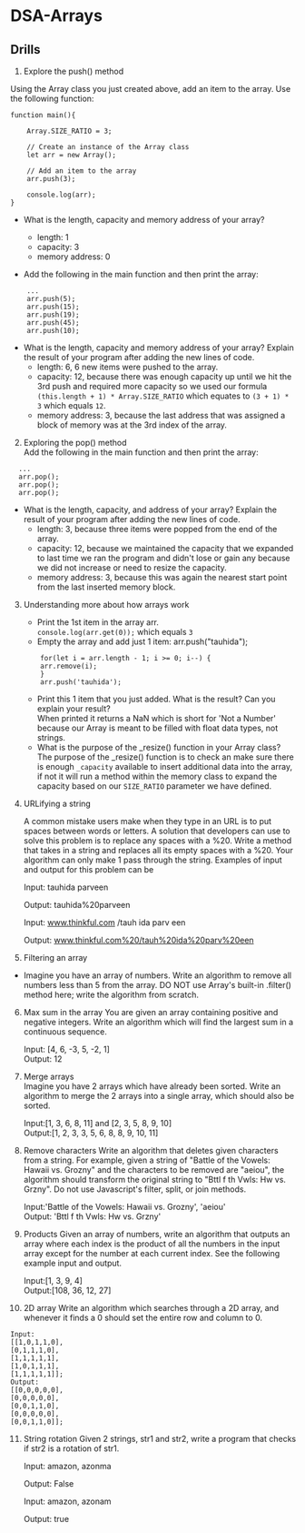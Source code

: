 # DSA-Arrays

## Drills

1. Explore the push() method  

Using the Array class you just created above, add an item to the array. Use the following function:
```
function main(){

    Array.SIZE_RATIO = 3;

    // Create an instance of the Array class
    let arr = new Array();

    // Add an item to the array
    arr.push(3);

    console.log(arr);
}
```
* What is the length, capacity and memory address of your array?  
    * length: 1
    * capacity: 3
    * memory address: 0

* Add the following in the main function and then print the array:
```
    ...
    arr.push(5);
    arr.push(15);
    arr.push(19);
    arr.push(45);
    arr.push(10);
```
* What is the length, capacity and memory address of your array? Explain the result of your program after adding the new lines of code.
    * length: 6, 6 new items were pushed to the array.
    * capacity: 12, because there was enough capacity up until we hit the 3rd push and required more capacity so we used our formula ` (this.length + 1) * Array.SIZE_RATIO ` which equates to ` (3 + 1) * 3 ` which equals `12`.
    * memory address: 3, because the last address that was assigned a block of memory was at the 3rd index of the array.

2. Exploring the pop() method  
Add the following in the main function and then print the array:
```
  ...
  arr.pop();
  arr.pop();
  arr.pop();
```
* What is the length, capacity, and address of your array? Explain the result of your program after adding the new lines of code.
    * length: 3, because three items were popped from the end of the array.
    * capacity: 12, because we maintained the capacity that we expanded to last time we ran the program and didn't lose or gain any because we did not increase or need to resize the capacity.
    * memory address: 3, because this was again the nearest start point from the last inserted memory block.

3. Understanding more about how arrays work
    * Print the 1st item in the array arr.  
        `console.log(arr.get(0));` which equals `3`
    * Empty the array and add just 1 item: arr.push("tauhida");
    ```
        for(let i = arr.length - 1; i >= 0; i--) {
        arr.remove(i);
        }
        arr.push('tauhida');
    ```
    * Print this 1 item that you just added. What is the result? Can you explain your result?  
        When printed it returns a NaN which is short for 'Not a Number' because our Array is meant to be filled with float data types, not strings.
    * What is the purpose of the _resize() function in your Array class?  
        The purpose of the _resize() function is to check an make sure there is enough `_capacity` available to insert additional data into the array, if not it will run a method within the memory class to expand the capacity based on our `SIZE_RATIO` parameter we have defined.  

4. URLifying a string

    A common mistake users make when they type in an URL is to put spaces between words or letters. A solution that developers can use to solve this problem is to replace any spaces with a %20. Write a method that takes in a string and replaces all its empty spaces with a %20. Your algorithm can only make 1 pass through the string. Examples of input and output for this problem can be

    Input: tauhida parveen

    Output: tauhida%20parveen

    Input: www.thinkful.com /tauh ida parv een

    Output: www.thinkful.com%20/tauh%20ida%20parv%20een

5. Filtering an array  
* Imagine you have an array of numbers. Write an algorithm to remove all numbers less than 5 from the array. DO NOT use Array's built-in .filter() method here; write the algorithm from scratch.

6. Max sum in the array
You are given an array containing positive and negative integers. Write an algorithm which will find the largest sum in a continuous sequence.

    Input: [4, 6, -3, 5, -2, 1]  
    Output: 12

7. Merge arrays  
Imagine you have 2 arrays which have already been sorted. Write an algorithm to merge the 2 arrays into a single array, which should also be sorted.

    Input:[1, 3, 6, 8, 11] and [2, 3, 5, 8, 9, 10]  
    Output:[1, 2, 3, 3, 5, 6, 8, 8, 9, 10, 11]

8. Remove characters
Write an algorithm that deletes given characters from a string. For example, given a string of "Battle of the Vowels: Hawaii vs. Grozny" and the characters to be removed are "aeiou", the algorithm should transform the original string to "Bttl f th Vwls: Hw vs. Grzny". Do not use Javascript's filter, split, or join methods.

    Input:'Battle of the Vowels: Hawaii vs. Grozny', 'aeiou'  
    Output: 'Bttl f th Vwls: Hw vs. Grzny'

9. Products
Given an array of numbers, write an algorithm that outputs an array where each index is the product of all the numbers in the input array except for the number at each current index. See the following example input and output.

    Input:[1, 3, 9, 4]  
    Output:[108, 36, 12, 27]

10. 2D array
Write an algorithm which searches through a 2D array, and whenever it finds a 0 should set the entire row and column to 0.
```
Input:
[[1,0,1,1,0],
[0,1,1,1,0],
[1,1,1,1,1],
[1,0,1,1,1],
[1,1,1,1,1]];
Output:
[[0,0,0,0,0],
[0,0,0,0,0],
[0,0,1,1,0],
[0,0,0,0,0],
[0,0,1,1,0]];
```

11. String rotation
Given 2 strings, str1 and str2, write a program that checks if str2 is a rotation of str1.

    Input: amazon, azonma

    Output: False

    Input: amazon, azonam

    Output: true


